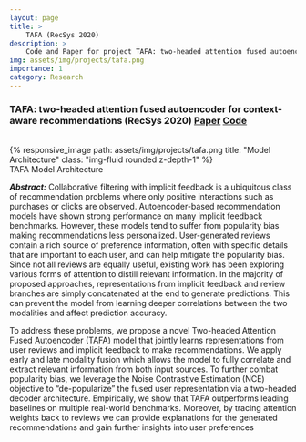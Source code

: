 ```yaml
---
layout: page
title: >
    TAFA (RecSys 2020)
description: >
    Code and Paper for project TAFA: two-headed attention fused autoencoder for context-aware recommendations (RecSys 2020)
img: assets/img/projects/tafa.png
importance: 1
category: Research
---
```


### TAFA: two-headed attention fused autoencoder for context-aware recommendations (**RecSys 2020**) [Paper](/assets/pdf/recsys2020_tafa.pdf) [Code](https://github.com/layer6ai-labs/HGCF)

<br />

<div class="row">
    <div class="col-sm mt-3 mt-md-0">
        {% responsive_image path: assets/img/projects/tafa.png title: "Model Architecture" class: "img-fluid rounded z-depth-1" %}
    </div>
</div>
<div class="caption">
    TAFA Model Architecture
</div>

***Abstract:*** Collaborative filtering with implicit feedback is a ubiquitous class of recommendation problems where only positive interactions such as purchases or clicks are observed. Autoencoder-based recommendation models have shown strong performance on many implicit feedback benchmarks. However, these models tend to suffer from popularity bias making recommendations less personalized. User-generated reviews contain a rich source of preference information, often with specific details that are important to each user, and can help mitigate the popularity bias. Since not all reviews are equally useful, existing work has been exploring various forms of attention to distill relevant information. In the majority of proposed approaches, representations from implicit feedback and review branches are simply concatenated at the end to generate predictions. This can prevent the model from learning deeper correlations between the two modalities and affect prediction accuracy. 

To address these problems, we propose a novel Two-headed Attention Fused Autoencoder (TAFA) model that jointly learns representations from user reviews and implicit feedback to make recommendations. We apply early and late modality fusion which allows the model to fully correlate and extract relevant information from both input sources. To further combat popularity bias, we leverage the Noise Contrastive Estimation (NCE) objective to
“de-popularize” the fused user representation via a two-headed decoder architecture. Empirically, we show that TAFA outperforms leading baselines on multiple real-world benchmarks. Moreover, by tracing attention weights back to reviews we can provide explanations for the generated recommendations and gain further insights into user preferences